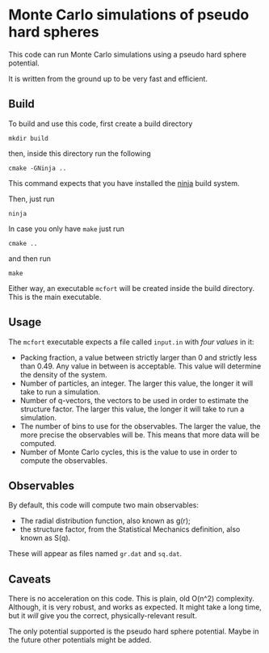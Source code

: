 # Monte Carlo simulations of pseudo hard spheres

This code can run Monte Carlo simulations using a pseudo hard sphere
potential.

It is written from the ground up to be very fast and efficient.

## Build

To build and use this code, first create a build directory

```shell
mkdir build
```

then, inside this directory run the following

```shell
cmake -GNinja ..
```

This command expects that you have installed the [ninja](https://ninja-build.org/)
build system.

Then, just run

```shell
ninja
```

In case you only have `make` just run

```shell
cmake ..
```

and then run

```shell
make
```

Either way, an executable `mcfort` will be created inside the build directory.
This is the main executable.

## Usage

The `mcfort` executable expects a file called `input.in` with *four values* in it:

- Packing fraction, a value between strictly larger than 0 and strictly less than 0.49. Any value in between is acceptable. This value will determine the density of the system.
- Number of particles, an integer. The larger this value, the longer it will take to run a simulation.
- Number of q-vectors, the vectors to be used in order to estimate the structure factor. The larger this value, the longer it will take to run a simulation.
- The number of bins to use for the observables. The larger the value, the more precise the observables will be. This means that more data will be computed.
- Number of Monte Carlo cycles, this is the value to use in order to compute the observables.

## Observables

By default, this code will compute two main observables:

- The radial distribution function, also known as g(r);
- the structure factor, from the Statistical Mechanics definition, also known as S(q).

These will appear as files named `gr.dat` and `sq.dat`.

## Caveats

There is no acceleration on this code. This is plain, old O(n^2) complexity.
Although, it is very robust, and works as expected. It might take a long time, but it *will*
give you the correct, physically-relevant result.

The only potential supported is the pseudo hard sphere potential.
Maybe in the future other potentials might be added.
